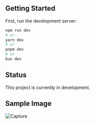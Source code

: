 ## Getting Started

First, run the development server:

```bash
npm run dev
# or
yarn dev
# or
pnpm dev
# or
bun dev
```


## Status

This project is currently in development.

## Sample Image

![Capture](https://github.com/user-attachments/assets/14ac4651-4472-44e1-b119-0d1b7a095df2)

